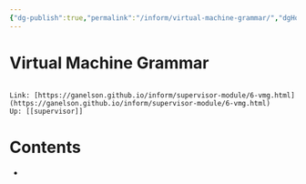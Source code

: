 ```yaml
---
{"dg-publish":true,"permalink":"/inform/virtual-machine-grammar/","dgHomeLink":true,"dgPassFrontmatter":false}
---
```


# Virtual Machine Grammar
```ad-info

Link: [https://ganelson.github.io/inform/supervisor-module/6-vmg.html](https://ganelson.github.io/inform/supervisor-module/6-vmg.html)
Up: [[supervisor]]
```

# Contents
- 